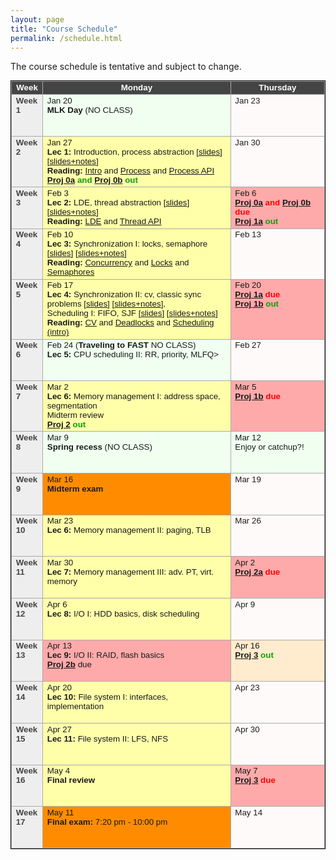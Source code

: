 ```yaml
---
layout: page
title: "Course Schedule"
permalink: /schedule.html
---
```


<style>
table.calendar {
    font-family: arial, helvetica;
    font-size: 10pt;
    empty-cells: show;
    border: 1px solid #000000;
    border-collapse: collapse;
}
table.calendar tr td {
    border: 1px solid #aaaaaa;
}
table.calendar tr {
    vertical-align: top;
    height: 5em;
    background: #ffffff;
}
table.calendar thead tr {
    text-align: center;
    background: #444444;
    color: #ffffff;
    height: auto;
    font-weight: bold;
}
/*.date {
	background: Gainsboro;
}*/
.holiday {
    background: #F0FFF0;
}
.lecture {
    background: #ffffaa;
}
.presentation {
    background: Plum;
}
.exam {
    background: DarkOrange;
}
.important {
    background: #FFEBCD;
}
.nodue {
    background: #FFFAFA;
}
.optional {
    background: Linen;
}
.reading {
    color: Black;
}
.deadline {
    background: #ffaaaa;
}
.hwdue {
    color: #ff0000;
	font-weight: bold;
}
.assignment {
    color: #0aa00a;
	font-weight: bold;
}
.date {
	background: #eeeeee;
    color: #444444;
}
</style>

The course schedule is tentative and subject to change.
<p>
<table class="calendar" cellspacing="0" cellpadding="6" width="100%">
 <thead>
  <tr>
   <td width="10%">Week</td><td width="60%">Monday</td>
   <td width="30%">Thursday</td>
  </tr>
 </thead>

<tr> <!-- week of Jan 20 -->
  <td id="2020-1-20" class="date"><b>Week 1</b></td>
  <td class="holiday">Jan 20<br/>
	<b>MLK Day</b> (NO CLASS)</td>
  <td class="nodue">Jan 23</td>
</tr>
<tr> <!-- week of Jan 27 -->
  <td id="2020-1-27" class="date"><b>Week 2</b></td>
  <td class="lecture">Jan 27<br/>
	<b>Lec 1:</b> Introduction, process abstraction [<a href="./public/lecs/lec1-intro.pdf">slides</a>]
			[<a href="./public/lecs/lec1-intro+notes.pdf">slides+notes</a>]<br/>
	<b>Reading:</b> <a href="http://pages.cs.wisc.edu/~remzi/OSTEP//intro.pdf">Intro</a> and
		<a href="http://pages.cs.wisc.edu/~remzi/OSTEP/cpu-intro.pdf">Process</a> and
		<a href="http://pages.cs.wisc.edu/~remzi/OSTEP/cpu-api.pdf">Process API</a><br/>
	<span class="assignment"><a href="./proj0a.html">Proj 0a</a> and 
		<a href="./proj0b.html">Proj 0b</a> out</span></td>
  <td class="nodue">Jan 30</td>
</tr>
<tr> <!-- week of Feb 3 -->
  <td id="2020-2-3" class="date"><b>Week 3</b></td>
  <td class="lecture">Feb 3<br/>
	<b>Lec 2:</b> LDE, thread abstraction [<a href="./public/lecs/lec2-lde-thread.pdf">slides</a>] 
		[<a href="./public/lecs/lec2-lde-thread+notes.pdf">slides+notes</a>]<br/>
	<b>Reading:</b> <a href="http://pages.cs.wisc.edu/~remzi/OSTEP/cpu-mechanisms.pdf">LDE</a> and
		<a href="http://pages.cs.wisc.edu/~remzi/OSTEP/threads-api.pdf">Thread API</a>
	</td>
  <td class="deadline">Feb 6<br/>
	<span class="hwdue"><a href="./proj0a.html">Proj 0a</a> and 
		<a href="./proj0b.html">Proj 0b</a> due</span><br/>
	<span class="assignment"><a href="./proj1a.html">Proj 1a</a> out</span></td>
</tr>
<tr> <!-- week of Feb 10 -->
  <td id="2020-2-10" class="date"><b>Week 4</b></td>
  <td class="lecture">Feb 10<br/>
	<b>Lec 3:</b> Synchronization I: locks, semaphore [<a href="./public/lecs/lec3-lock-sem.pdf">slides</a>]
		[<a href="./public/lecs/lec3-lock-sem+notes.pdf">slides+notes</a>]<br/>
	<b>Reading:</b> <a href="http://pages.cs.wisc.edu/~remzi/OSTEP/threads-intro.pdf">Concurrency</a> and
		<a href="http://pages.cs.wisc.edu/~remzi/OSTEP/threads-locks.pdf">Locks</a> and
		<a href="http://pages.cs.wisc.edu/~remzi/OSTEP/threads-sema.pdf">Semaphores</a></td>
  <td class="nodue">Feb 13</td>
</tr>
<tr> <!-- week of Feb 17 -->
  <td id="2020-2-17" class="date"><b>Week 5</b></td>
  <td class="lecture">Feb 17<br/>
	<b>Lec 4:</b> Synchronization II: cv, classic sync problems [<a href="./public/lecs/lec4-cv-rw-5dp.pdf">slides</a>]
		[<a href="./public/lecs/lec4-cv-rw-5dp+notes.pdf">slides+notes</a>],<br/>
		Scheduling I: FIFO, SJF [<a href="./public/lecs/lec4-sched-fifo-sjf.pdf">slides</a>]
		[<a href="./public/lecs/lec4-sched-fifo-sjf+notes.pdf">slides+notes</a>]<br/>
	<b>Reading:</b> <a href="http://pages.cs.wisc.edu/~remzi/OSTEP/threads-cv.pdf">CV</a> and
		<a href="http://pages.cs.wisc.edu/~remzi/OSTEP/threads-bugs.pdf">Deadlocks</a> and
		<a href="http://pages.cs.wisc.edu/~remzi/Classes/537/Spring2016/Book/cpu-sched.pdf">Scheduling (intro)</a></td>
  <td class="deadline">Feb 20<br/>
	<span class="hwdue"><a href="./proj1a.html">Proj 1a</a> due</span><br/>
	<span class="assignment"><a href="./proj1b.html">Proj 1b</a> out</span></td>
</tr>
<tr> <!-- week of Feb 24 -->
  <td id="2020-2-24" class="date"><b>Week 6</b></td>
  <td class="holiday">Feb 24
	(<b>Traveling to FAST</b> NO CLASS)<br/>
	<b>Lec 5:</b> CPU scheduling II: RR, priority, MLFQ>
	</td>
  <td class="nodue">Feb 27</td>
</tr>
<tr> <!-- week of Mar 2 -->
  <td id="2020-3-2" class="date"><b>Week 7</b></td>
  <td class="lecture">Mar 2<br/>
	<b>Lec 6:</b> Memory management I: address space, segmentation<br/>
		Midterm review<br/>
		<span class="assignment"><a href="./proj2.html">Proj 2</a> out</span></td>
  <td class="deadline">Mar 5<br/>
	<span class="hwdue"><a href="./proj1b.html">Proj 1b</a> due</span></td>
</tr>
<tr> <!-- week of Mar 9 -->
  <td id="2020-3-9" class="date"><b>Week 8</b></td>
  <td class="holiday">Mar 9<br/>
	<b>Spring recess</b> (NO CLASS)</td>
  <td class="holiday">Mar 12<br/>Enjoy or catchup?!</td>
</tr>
<tr> <!-- week of Mar 16 -->
  <td id="2020-3-16" class="date"><b>Week 9</b></td>
  <td class="exam">Mar 16<br/>
	<b>Midterm exam</b></td>
  <td class="nodue">Mar 19</td>
</tr>
<tr> <!-- week of Mar 23 -->
  <td id="2020-3-23" class="date"><b>Week 10</b></td>
  <td class="lecture">Mar 23<br/>
	<b>Lec 6:</b> Memory management II: paging, TLB</td>
  <td class="nodue">Mar 26</td>
</tr>
<tr> <!-- week of Mar 30 -->
  <td id="2020-3-30" class="date"><b>Week 11</b></td>
  <td class="lecture">Mar 30<br/>
	<b>Lec 7:</b> Memory management III: adv. PT, virt. memory</td>
  <td class="deadline">Apr 2<br/>
	<span class="hwdue"><a href="./proj2.html">Proj 2a</a> due</span></td>
</tr>
<tr> <!-- week of Apr 6 -->
  <td id="2020-4-6" class="date"><b>Week 12</b></td>
  <td class="lecture">Apr 6<br/>
	<b>Lec 8:</b> I/O I: HDD basics, disk scheduling</td>
  <td class="nodue">Apr 9</td>
</tr>
<tr> <!-- week of Apr 13 -->
  <td id="2020-4-13" class="date"><b>Week 13</b></td>
  <td class="deadline">Apr 13<br/>
	<b>Lec 9:</b> I/O II: RAID, flash basics<br/>
		<span class="hwdue"><a href="./proj2.html">Proj 2b</a></span> due</td>
  <td class="important">Apr 16<br/>
	<span class="assignment"><a href="./proj3.html">Proj 3</a> out</span></td>
</tr>
<tr> <!-- week of Apr 20 -->
  <td id="2020-4-20" class="date"><b>Week 14</b></td>
  <td class="lecture">Apr 20<br/>
	<b>Lec 10:</b> File system I: interfaces, implementation</td>
  <td class="nodue">Apr 23</td>
</tr>
<tr> <!-- week of Apr 27 -->
  <td id="2020-4-27" class="date"><b>Week 15</b></td>
  <td class="lecture">Apr 27<br/>
	<b>Lec 11:</b> File system II: LFS, NFS</td>
  <td class="nodue">Apr 30</td>
</tr>
<tr> <!-- week of May 4 -->
  <td id="2020-5-4" class="date"><b>Week 16</b></td>
  <td class="lecture">May 4<br/>
	<b>Final review</b></td>
  <td class="deadline">May 7<br/>
	<span class="hwdue"><a href="./proj3.html">Proj 3</a> due</span></td>
</tr>
<tr> <!-- week of May 11 -->
  <td id="2020-5-11" class="date"><b>Week 17</b></td>
  <td class="exam">May 11<br/>
	<b>Final exam:</b> 7:20 pm - 10:00 pm</td>
  <td class="nodue">May 14</td>
</tr>

</table>
